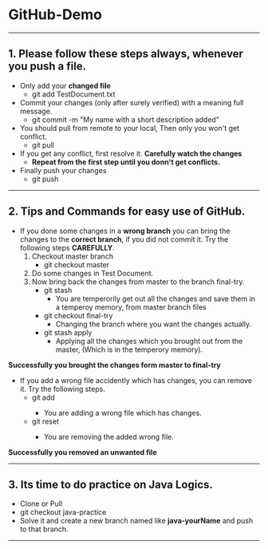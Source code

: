 # GitHub-Demo
---
## 1. Please follow these steps **always**, whenever you push a file.
- Only add your **changed file**
  - git add TestDocument.txt
- Commit your changes (only after surely verified) with a meaning full message. 
  - git commit -m "My name with a short description added"
- You should pull from remote to your local, Then only you won't get conflict.
  - git pull
- If you get any conflict, first resolve it. **Carefully watch the changes**
  - **Repeat from the first step until you donn't get conflicts.**
- Finally push your changes
  - git push
  
---

## 2. Tips and Commands for easy use of GitHub.
- If you done some changes in a **wrong branch** you can bring the changes to the **correct branch**, if you did not commit it. Try the following steps **CAREFULLY**.
  1. Checkout master branch
      - git checkout master
  2. Do some changes in Test Document.
  3. Now bring back the changes from master to the branch final-try.
      - git stash
        - You are temperorily get out all the changes and save them in a temperoy memory, from master branch files
      - git checkout final-try
        - Changing the branch where you want the changes actually.
      - git stash apply
        - Applying all the changes which you brought out from the master, (Which is in the temperory memory).
        
 **Successfully you brought the changes form master to final-try** 
 
 - If you add a wrong file accidently which has changes, you can remove it. Try the following steps.
    - git add <Changed wrong file name>
      - You are adding a wrong file which has changes.
    - git reset <Changed wrong file name>
      - You are removing the added wrong file.
      
 **Successfully you removed an unwanted file**
 
 ---

## 3. Its time to do practice on Java Logics.
- Clone or Pull
- git checkout java-practice
- Solve it and create a new branch named like **java-yourName** and push to that branch.
---
